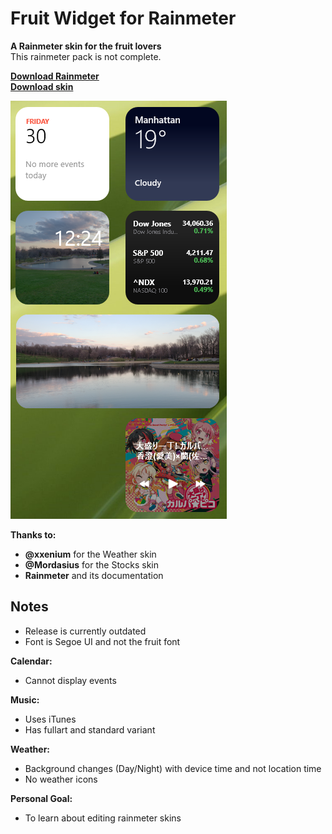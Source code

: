 # Fruit Widget for Rainmeter #

**A Rainmeter skin for the fruit lovers**\
This rainmeter pack is not complete.

**[Download Rainmeter](https://www.rainmeter.net/)**\
**[Download skin](https://github.com/futomakiyoin/Fruit-Widget/releases)**

![Demo](Fruit%20Widget%20Example.png)

**Thanks to:**

- **@xxenium** for the Weather skin
- **@Mordasius** for the Stocks skin
- **Rainmeter** and its documentation

## Notes ##

- Release is currently outdated
- Font is Segoe UI and not the fruit font

**Calendar:**

- Cannot display events

**Music:**

- Uses iTunes
- Has fullart and standard variant

**Weather:**

- Background changes (Day/Night) with device time and not location time
- No weather icons

**Personal Goal:**
- To learn about editing rainmeter skins
